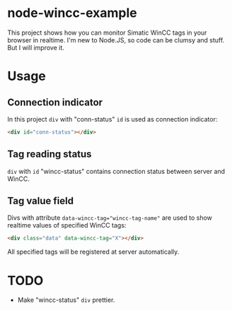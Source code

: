# node-wincc-example
This project shows how you can monitor Simatic WinCC tags in your browser in realtime.
I'm new to Node.JS, so code can be clumsy and stuff. But I will improve it.

# Usage
## Connection indicator
In this project `div` with "conn-status" `id` is used as connection indicator:
```html
<div id="conn-status"></div>
```
## Tag reading status
`div` with `id` "wincc-status" contains connection status between server and WinCC.

## Tag value field
Divs with attribute `data-wincc-tag="wincc-tag-name"` are used to show realtime values of specified WinCC tags:
```html
<div class="data" data-wincc-tag="X"></div>
```
All specified tags will be registered at server automatically.

# TODO
* Make "wincc-status" `div` prettier.